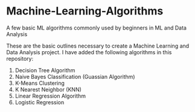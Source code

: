 # Machine-Learning-Algorithms
A few basic ML algorithms commonly used by beginners in ML and Data Analysis

These are the basic outlines necessary to create a Machine Learning and Data Analysis project. I have added the following algorithms in this repository:

1. Decision Tree Algorithm
2. Naive Bayes Classification (Guassian Algorithm)
3. K-Means Clustering
4. K Nearest Neighbor (KNN)
5.  Linear Regression Algorithm
6. Logistic Regression
